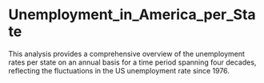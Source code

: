 # Unemployment_in_America_per_State
This analysis provides a comprehensive overview of the unemployment rates per state on an annual basis for a time period spanning four decades, reflecting the fluctuations in the US unemployment rate since 1976.
